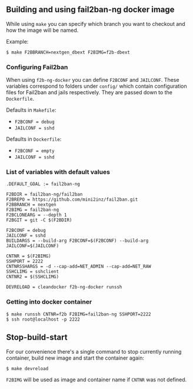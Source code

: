 
## Building and using fail2ban-ng docker image

While using `make` you can specify which branch you want to checkout and how the image will be named.

Example:
```
$ make F2BBRANCH=nextgen_dbext F2BIMG=f2b-dbext
```

### Configuring Fail2ban

When using `f2b-ng-docker` you can define `F2BCONF` and `JAILCONF`. These variables correspond to folders under `config/` which contain configuration files for Fail2ban and jails respectively. They are passed down to the `Dockerfile`.

Defaults in `Makefile`: 
* `F2BCONF = debug`
* `JAILCONF = sshd`

Defaults in `Dockerfile`: 
* `F2BCONF = empty`
* `JAILCONF = sshd`

### List of variables with default values
```
.DEFAULT_GOAL := fail2ban-ng

F2BDIR = fail2ban-ng/fail2ban
F2BREPO = https://github.com/mini2inz/fail2ban.git
F2BBRANCH = nextgen
F2BIMG = fail2ban-ng
F2BCLONEARG = --depth 1
F2BGIT = git -C $(F2BDIR)

F2BCONF = debug
JAILCONF = sshd
BUILDARGS = --build-arg F2BCONF=$(F2BCONF) --build-arg JAILCONF=$(JAILCONF)

CNTNR = $(F2BIMG) 
SSHPORT = 2222
CNTNRSSHARGS = -d --cap-add=NET_ADMIN --cap-add=NET_RAW
SSHCLIMG = sshclient
CNTNR2 = $(SSHCLIMG)

DEVRELOAD = cleandocker f2b-ng-docker runssh
```

### Getting into docker container

```
$ make runssh CNTNR=f2b F2BIMG=fail2ban-ng SSHPORT=2222
$ ssh root@localhost -p 2222
```

## Stop-build-start

For our convenience there's a single command to stop currently running container, build new image and start the container again:
```
$ make devreload
``` 
`F2BIMG` will be used as image and container name if `CNTNR` was not defined.

